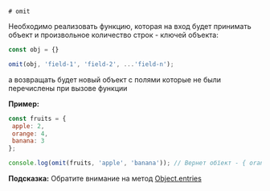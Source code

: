                                                                                                             # omit

Необходимо реализовать функцию, которая на вход будет принимать объект и произвольное
количество строк - ключей объекта:

```javascript
const obj = {}

omit(obj, 'field-1', 'field-2', ...'field-n');
```

а возвращать будет новый объект с полями которые не были перечислены при вызове функции

**Пример:**

```javascript
const fruits = {
 apple: 2,
 orange: 4,
 banana: 3
};

console.log(omit(fruits, 'apple', 'banana')); // Вернет обїект - { orange: 4 }
```

**Подсказка:** Обратите внимание на метод [Object.entries](https://learn.javascript.ru/keys-values-entries) 
